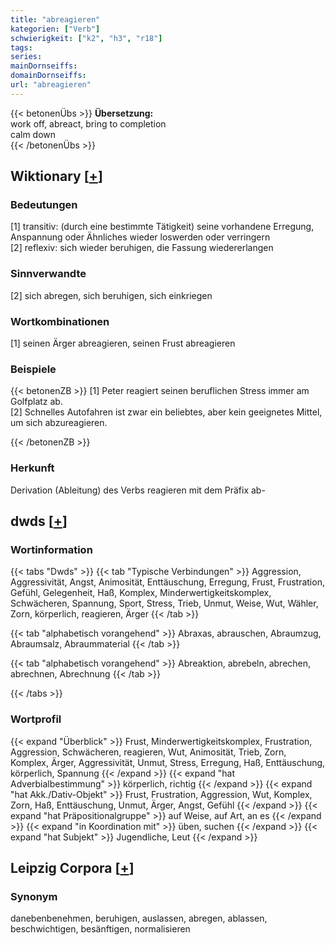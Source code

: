 ```yaml
---
title: "abreagieren"
kategorien: ["Verb"]
schwierigkeit: ["k2", "h3", "r18"]
tags:
series:
mainDornseiffs:
domainDornseiffs:
url: "abreagieren"
---
```


{{< betonenÜbs >}}
**Übersetzung:**  
work off, abreact, bring to completion  
calm  down  
{{< /betonenÜbs >}}

## Wiktionary [[+](https://de.wiktionary.org/wiki/abreagieren)]

### Bedeutungen
[1] transitiv: (durch eine bestimmte Tätigkeit) seine vorhandene Erregung, Anspannung oder Ähnliches wieder loswerden oder verringern  
[2] reflexiv: sich wieder beruhigen, die Fassung wiedererlangen  

### Sinnverwandte
[2] sich abregen, sich beruhigen, sich einkriegen  

### Wortkombinationen
[1] seinen Ärger abreagieren, seinen Frust abreagieren  

### Beispiele
{{< betonenZB >}}
[1] Peter reagiert seinen beruflichen Stress immer am Golfplatz ab.  
[2] Schnelles Autofahren ist zwar ein beliebtes, aber kein geeignetes Mittel, um sich abzureagieren.  

{{< /betonenZB >}}
### Herkunft
Derivation (Ableitung) des Verbs reagieren mit dem Präfix ab-  



## dwds [[+](https://www.dwds.de/wb/abreagieren)]

### Wortinformation
{{< tabs "Dwds" >}}
{{< tab "Typische Verbindungen" >}}
Aggression, Aggressivität, Angst, Animosität, Enttäuschung, Erregung, Frust, Frustration, Gefühl, Gelegenheit, Haß, Komplex, Minderwertigkeitskomplex, Schwächeren, Spannung, Sport, Stress, Trieb, Unmut, Weise, Wut, Wähler, Zorn, körperlich, reagieren, Ärger
{{< /tab >}}

{{< tab "alphabetisch vorangehend" >}}
Abraxas, abrauschen, Abraumzug, Abraumsalz, Abraummaterial
{{< /tab >}}

{{< tab "alphabetisch vorangehend" >}}
Abreaktion, abrebeln, abrechen, abrechnen, Abrechnung
{{< /tab >}}

{{< /tabs >}}

### Wortprofil
{{< expand "Überblick" >}} Frust, Minderwertigkeitskomplex, Frustration, Aggression, Schwächeren, reagieren, Wut, Animosität, Trieb, Zorn, Komplex, Ärger, Aggressivität, Unmut, Stress, Erregung, Haß, Enttäuschung, körperlich, Spannung {{< /expand >}}
{{< expand "hat Adverbialbestimmung" >}} körperlich, richtig {{< /expand >}}
{{< expand "hat Akk./Dativ-Objekt" >}} Frust, Frustration, Aggression, Wut, Komplex, Zorn, Haß, Enttäuschung, Unmut, Ärger, Angst, Gefühl {{< /expand >}}
{{< expand "hat Präpositionalgruppe" >}} auf Weise, auf Art, an es {{< /expand >}}
{{< expand "in Koordination mit" >}} üben, suchen {{< /expand >}}
{{< expand "hat Subjekt" >}} Jugendliche, Leut {{< /expand >}}

## Leipzig Corpora [[+](https://corpora.uni-leipzig.de/en/res?word=abreagieren&corpusId=deu_newscrawl-public_2018)]


### Synonym
danebenbenehmen, beruhigen, auslassen, abregen, ablassen, beschwichtigen, besänftigen, normalisieren


